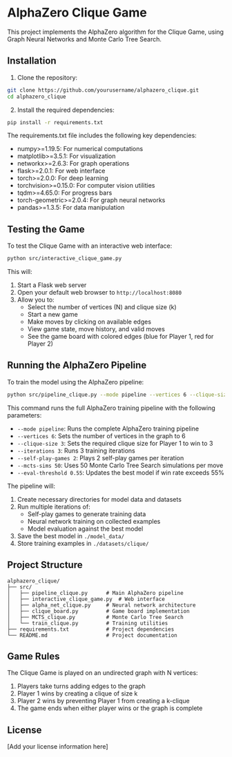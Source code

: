 # AlphaZero Clique Game

This project implements the AlphaZero algorithm for the Clique Game, using Graph Neural Networks and Monte Carlo Tree Search.

## Installation

1. Clone the repository:
```bash
git clone https://github.com/yourusername/alphazero_clique.git
cd alphazero_clique
```

2. Install the required dependencies:
```bash
pip install -r requirements.txt
```

The requirements.txt file includes the following key dependencies:
- numpy>=1.19.5: For numerical computations
- matplotlib>=3.5.1: For visualization
- networkx>=2.6.3: For graph operations
- flask>=2.0.1: For web interface
- torch>=2.0.0: For deep learning
- torchvision>=0.15.0: For computer vision utilities
- tqdm>=4.65.0: For progress bars
- torch-geometric>=2.0.4: For graph neural networks
- pandas>=1.3.5: For data manipulation

## Testing the Game

To test the Clique Game with an interactive web interface:

```bash
python src/interactive_clique_game.py
```

This will:
1. Start a Flask web server
2. Open your default web browser to `http://localhost:8080`
3. Allow you to:
   - Select the number of vertices (N) and clique size (k)
   - Start a new game
   - Make moves by clicking on available edges
   - View game state, move history, and valid moves
   - See the game board with colored edges (blue for Player 1, red for Player 2)

## Running the AlphaZero Pipeline

To train the model using the AlphaZero pipeline:

```bash
python src/pipeline_clique.py --mode pipeline --vertices 6 --clique-size 3 --iterations 3 --self-play-games 2 --mcts-sims 50 --eval-threshold 0.55
```

This command runs the full AlphaZero training pipeline with the following parameters:
- `--mode pipeline`: Runs the complete AlphaZero training pipeline
- `--vertices 6`: Sets the number of vertices in the graph to 6
- `--clique-size 3`: Sets the required clique size for Player 1 to win to 3
- `--iterations 3`: Runs 3 training iterations
- `--self-play-games 2`: Plays 2 self-play games per iteration
- `--mcts-sims 50`: Uses 50 Monte Carlo Tree Search simulations per move
- `--eval-threshold 0.55`: Updates the best model if win rate exceeds 55%

The pipeline will:
1. Create necessary directories for model data and datasets
2. Run multiple iterations of:
   - Self-play games to generate training data
   - Neural network training on collected examples
   - Model evaluation against the best model
3. Save the best model in `./model_data/`
4. Store training examples in `./datasets/clique/`

## Project Structure

```
alphazero_clique/
├── src/
│   ├── pipeline_clique.py      # Main AlphaZero pipeline
│   ├── interactive_clique_game.py  # Web interface
│   ├── alpha_net_clique.py     # Neural network architecture
│   ├── clique_board.py         # Game board implementation
│   ├── MCTS_clique.py          # Monte Carlo Tree Search
│   └── train_clique.py         # Training utilities
├── requirements.txt            # Project dependencies
└── README.md                   # Project documentation
```

## Game Rules

The Clique Game is played on an undirected graph with N vertices:
1. Players take turns adding edges to the graph
2. Player 1 wins by creating a clique of size k
3. Player 2 wins by preventing Player 1 from creating a k-clique
4. The game ends when either player wins or the graph is complete

## License

[Add your license information here]

